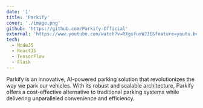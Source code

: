 ```yaml
---
date: '1'
title: 'Parkify'
cover: './image.png'
github: 'https://github.com/Parkify-Official'
external: 'https://www.youtube.com/watch?v=RXgsfuxWJ3E&feature=youtu.be'
tech:
  - NodeJS
  - ReactJS
  - TensorFlow
  - Flask
---
```


Parkify is an innovative, AI-powered parking solution that revolutionizes the way we park our vehicles. With its robust and scalable architecture, Parkify offers a cost-effective alternative to traditional parking systems while delivering unparalleled convenience and efficiency.
